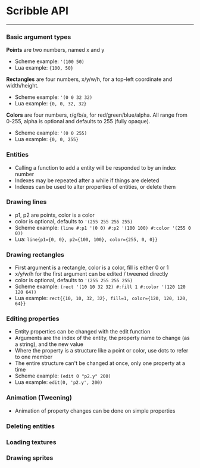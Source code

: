 # Scribble API

---

### Basic argument types

**Points** are two numbers, named x and y
* Scheme example: `'(100 50)`
* Lua example: `{100, 50}`

**Rectangles** are four numbers, x/y/w/h, for a top-left coordinate and width/height.

* Scheme example: `'(0 0 32 32)`
* Lua example: `{0, 0, 32, 32}`

**Colors** are four numbers, r/g/b/a, for red/green/blue/alpha. All range from 0-255, alpha is optional and defaults to 255 (fully opaque).

* Scheme example: `'(0 0 255)`
* Lua example: `{0, 0, 255}`

### Entities

* Calling a function to add a entity will be responded to by an index number
* Indexes may be repeated after a while if things are deleted
* Indexes can be used to alter properties of entities, or delete them

### Drawing lines

* p1, p2 are points, color is a color
* color is optional, defaults to `'(255 255 255 255)`
* Scheme example: `(line #:p1 '(0 0) #:p2 '(100 100) #:color '(255 0 0))`
* Lua: `line{p1={0, 0}, p2={100, 100}, color={255, 0, 0}}`

### Drawing rectangles

* First argument is a rectangle, color is a color, fill is either 0 or 1
* x/y/w/h for the first argument can be edited / tweened directly
* color is optional, defaults to `'(255 255 255 255)`
* Scheme example: `(rect '(10 10 32 32) #:fill 1 #:color '(120 120 120 64))`
* Lua example: `rect{{10, 10, 32, 32}, fill=1, color={120, 120, 120, 64}}`

### Editing properties

* Entity properties can be changed with the edit function
* Arguments are the index of the entity, the property name to change (as a string), and the new value
* Where the property is a structure like a point or color, use dots to refer to one member
* The entire structure can't be changed at once, only one property at a time
* Scheme example: `(edit 0 "p2.y" 200)`
* Lua example: `edit(0, 'p2.y', 200)`

### Animation (Tweening)

* Animation of property changes can be done on simple properties

### Deleting entities

### Loading textures

### Drawing sprites